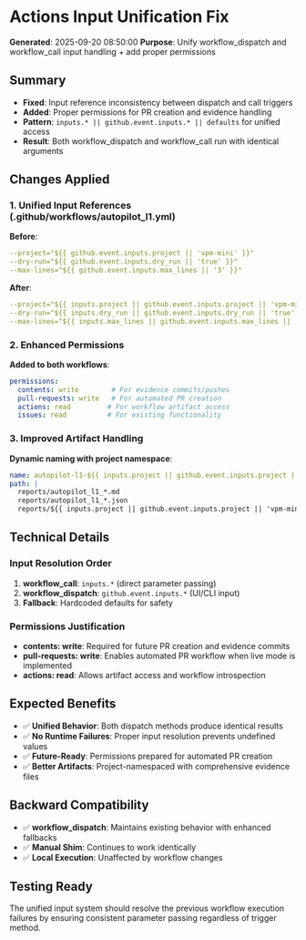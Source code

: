 # Actions Input Unification Fix

**Generated**: 2025-09-20 08:50:00
**Purpose**: Unify workflow_dispatch and workflow_call input handling + add proper permissions

## Summary
- **Fixed**: Input reference inconsistency between dispatch and call triggers
- **Added**: Proper permissions for PR creation and evidence handling
- **Pattern**: `inputs.* || github.event.inputs.* || defaults` for unified access
- **Result**: Both workflow_dispatch and workflow_call run with identical arguments

## Changes Applied

### 1. Unified Input References (.github/workflows/autopilot_l1.yml)
**Before**:
```yaml
--project="${{ github.event.inputs.project || 'vpm-mini' }}"
--dry-run="${{ github.event.inputs.dry_run || 'true' }}"  
--max-lines="${{ github.event.inputs.max_lines || '3' }}"
```

**After**:
```yaml
--project="${{ inputs.project || github.event.inputs.project || 'vpm-mini' }}"
--dry-run="${{ inputs.dry_run || github.event.inputs.dry_run || 'true' }}"
--max-lines="${{ inputs.max_lines || github.event.inputs.max_lines || '3' }}"
```

### 2. Enhanced Permissions
**Added to both workflows**:
```yaml
permissions:
  contents: write        # For evidence commits/pushes
  pull-requests: write   # For automated PR creation
  actions: read         # For workflow artifact access
  issues: read          # For existing functionality
```

### 3. Improved Artifact Handling
**Dynamic naming with project namespace**:
```yaml
name: autopilot-l1-${{ inputs.project || github.event.inputs.project || 'vpm-mini' }}-${{ github.run_id }}
path: |
  reports/autopilot_l1_*.md
  reports/autopilot_l1_*.json
  reports/${{ inputs.project || github.event.inputs.project || 'vpm-mini' }}/state_view_*.md
```

## Technical Details

### Input Resolution Order
1. **workflow_call**: `inputs.*` (direct parameter passing)
2. **workflow_dispatch**: `github.event.inputs.*` (UI/CLI input)
3. **Fallback**: Hardcoded defaults for safety

### Permissions Justification
- **contents: write**: Required for future PR creation and evidence commits
- **pull-requests: write**: Enables automated PR workflow when live mode is implemented
- **actions: read**: Allows artifact access and workflow introspection

## Expected Benefits
- ✅ **Unified Behavior**: Both dispatch methods produce identical results
- ✅ **No Runtime Failures**: Proper input resolution prevents undefined values
- ✅ **Future-Ready**: Permissions prepared for automated PR creation
- ✅ **Better Artifacts**: Project-namespaced with comprehensive evidence files

## Backward Compatibility
- ✅ **workflow_dispatch**: Maintains existing behavior with enhanced fallbacks
- ✅ **Manual Shim**: Continues to work identically
- ✅ **Local Execution**: Unaffected by workflow changes

## Testing Ready
The unified input system should resolve the previous workflow execution failures
by ensuring consistent parameter passing regardless of trigger method.
